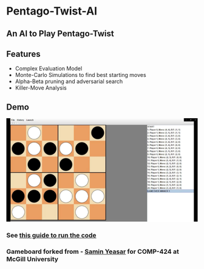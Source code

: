 # Pentago-Twist-AI

## An AI to Play Pentago-Twist

## Features

- Complex Evaluation Model
- Monte-Carlo Simulations to find best starting moves
- Alpha-Beta pruning and adversarial search
- Killer-Move Analysis


## Demo


![alt text](https://github.com/jonayed-i/Pentago-Twist-AI/blob/main/pentago_twist-main/pentagoCapture.JPG "Logo Title Text 1")

### See [this guide to run the code](https://github.com/jonayed-i/Pentago-Twist-AI/blob/main/pentago_twist-main/pentago_twist-main/COMP_424__code_description.pdf) 

### Gameboard forked from - [Samin Yeasar](https://github.com/SaminYeasar) for COMP-424 at McGill University
